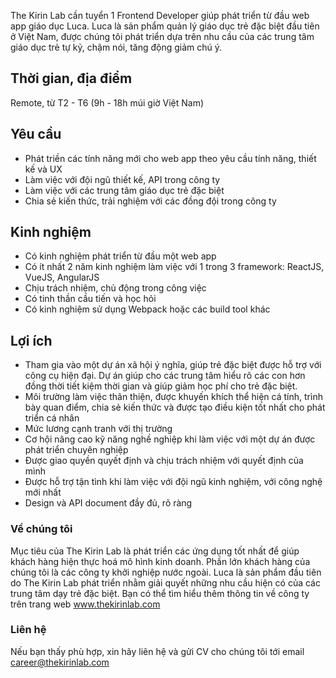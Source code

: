 The Kirin Lab cần tuyển 1 Frontend Developer giúp phát triển từ đầu web app giáo dục Luca. Luca là sản phẩm quản lý giáo dục trẻ đặc biệt đầu tiên ở Việt Nam, được chúng tôi phát triển dựa trên nhu cầu của các trung tâm giáo dục trẻ tự kỷ, chậm nói, tăng động giảm chú ý.

## Thời gian, địa điểm
Remote, từ T2 - T6 (9h - 18h múi giờ Việt Nam)


## Yêu cầu
* Phát triền các tính năng mới cho web app theo yêu cầu tính năng, thiết kế và UX
* Làm việc với đội ngũ thiết kế, API trong công ty
* Làm việc với các trung tâm giáo dục trẻ đặc biệt
* Chia sẻ kiến thức, trải nghiệm với các đồng đội trong công ty


## Kinh nghiệm
* Có kinh nghiệm phát triển từ đầu một web app
* Có ít nhất 2 năm kinh nghiệm làm việc với 1 trong 3 framework: ReactJS, VueJS, AngularJS
* Chịu trách nhiệm, chủ động trong công việc
* Có tinh thần cầu tiến và học hỏi
* Có kinh nghiệm sử dụng Webpack hoặc các build tool khác


## Lợi ích
* Tham gia vào một dự án xã hội ý nghĩa, giúp trẻ đặc biệt được hỗ trợ với công cụ hiện đại. Dự án giúp cho các trung tâm hiểu rõ các con hơn đồng thời tiết kiệm thời gian và giúp giảm học phí cho trẻ đặc biệt.
* Môi trường làm việc thân thiện, được khuyến khích thể hiện cá tính, trình bày quan điểm, chia sẻ kiến thức và được tạo điều kiện tốt nhất cho phát triển cá nhân
* Mức lương cạnh tranh với thị trường
* Cơ hội nâng cao kỹ năng nghề nghiệp khi làm việc với một dự án được phát triển chuyên nghiệp
* Được giao quyền quyết định và chịu trách nhiệm với quyết định của mình
* Được hỗ trợ tận tình khi làm việc với đội ngũ kinh nghiệm, với công nghệ mới nhất
* Design và API document đầy đủ, rõ ràng

### Về chúng tôi
Mục tiêu của The Kirin Lab là phát triển các ứng dụng tốt nhất để giúp khách hàng hiện thực hoá mô hình kinh doanh. Phần lớn khách hàng của chúng tôi là các công ty khởi nghiệp nước ngoài. 
Luca là sản phẩm đầu tiên do The Kirin Lab phát triển nhằm giải quyết những nhu cầu hiện có của các trung tâm dạy trẻ đặc biệt. Bạn có thể tìm hiểu thêm thông tin về công ty trên trang web www.thekirinlab.com

### Liên hệ
Nếu bạn thấy phù hợp, xin hãy liên hệ và gửi CV cho chúng tôi tới email career@thekirinlab.com
